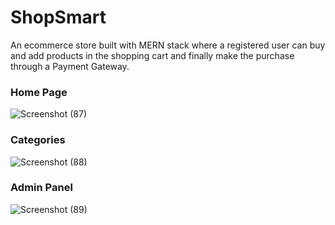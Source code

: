 #                                                                 ShopSmart
An ecommerce store built with MERN stack where a registered
user can buy and add products in the shopping cart and finally make the
purchase through a Payment Gateway.
### Home Page
![Screenshot (87)](https://user-images.githubusercontent.com/55985163/173839848-98dd3fad-034e-4bd1-85ef-3a0cfef606a5.png)

### Categories
![Screenshot (88)](https://user-images.githubusercontent.com/55985163/173840099-37919d73-8ca3-4d54-a48f-4a3b2a135c94.png)

### Admin Panel
![Screenshot (89)](https://user-images.githubusercontent.com/55985163/173840326-b1f81e19-6260-41bb-a81e-661b6b3c7ffd.png)
